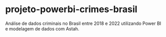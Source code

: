 # projeto-powerbi-crimes-brasil
Análise de dados criminais no Brasil entre 2018 e 2022 utilizando Power BI e modelagem de dados com Astah.
